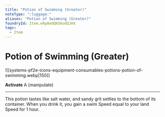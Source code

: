 ```yaml
---
title: "Potion of Swimming (Greater)"
noteType: ":luggage:"
aliases: "Potion of Swimming (Greater)"
foundryId: Item.eRp8edQKS6odQJHX
tags:
  - Item
---
```


# Potion of Swimming (Greater)
![[systems-pf2e-icons-equipment-consumables-potions-potion-of-swimming.webp|150]]

**Activate** A (manipulate)

* * *

This potion tastes like salt water, and sandy grit settles to the bottom of its container. When you drink it, you gain a swim Speed equal to your land Speed for 1 hour.


